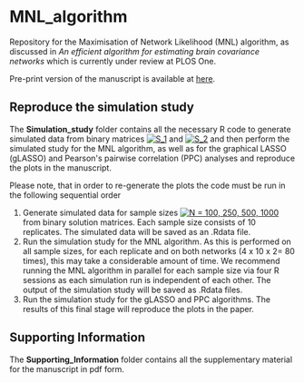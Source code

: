 # MNL_algorithm
Repository for the Maximisation of Network Likelihood (MNL) algorithm, as discussed in _An efficient algorithm for estimating brain covariance networks_ which is currently under review at PLOS One.

Pre-print version of the manuscript is available at [here](https://eprints.qut.edu.au/112984/). 

## Reproduce the simulation study 
The **Simulation_study** folder contains all the necessary R code to generate simulated data from binary matrices <a href="http://www.codecogs.com/eqnedit.php?latex=S_1" target="_blank"><img src="http://latex.codecogs.com/gif.latex?S_1" title="S_1" /></a> and <a href="http://www.codecogs.com/eqnedit.php?latex=S_2" target="_blank"><img src="http://latex.codecogs.com/gif.latex?S_2" title="S_2" /></a> and then perform the simulated study for the MNL algorithm, as well as for the graphical LASSO (gLASSO) and Pearson's pairwise correlation (PPC) analyses and reproduce the plots in the manuscript.

Please note, that in order to re-generate the plots the code must be run in the following sequential order
1. Generate simulated data for sample sizes <a href="http://www.codecogs.com/eqnedit.php?latex=N&space;=&space;100,&space;250,&space;500,&space;1000" target="_blank"><img src="http://latex.codecogs.com/gif.latex?N&space;=&space;100,&space;250,&space;500,&space;1000" title="N = 100, 250, 500, 1000" /></a> from binary solution matrices. Each sample size consists of 10 replicates. The simulated data will be saved as an .Rdata file.
2. Run the simulation study for the MNL algorithm. As this is performed on all sample sizes, for each replicate and on both networks (4 x 10 x 2= 80 times), this may take a considerable amount of time. We recommend running the MNL algorithm in parallel for each sample size via four R sessions as each simulation run is independent of each other. The output of the simulation study will be saved as .Rdata files. 
3. Run the simulation study for the gLASSO and PPC algorithms. The results of this final stage will reproduce the plots in the paper. 

## Supporting Information
The **Supporting_Information** folder contains all the supplementary material for the manuscript in pdf form.
